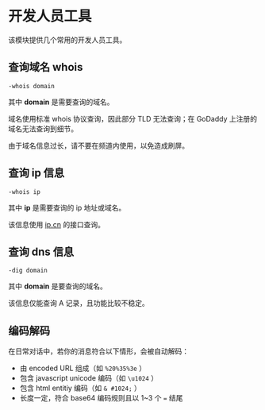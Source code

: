 # 开发人员工具

该模块提供几个常用的开发人员工具。

## 查询域名 whois

```aql
-whois domain
```

其中 **domain** 是需要查询的域名。

域名使用标准 whois 协议查询，因此部分 TLD 无法查询；在 GoDaddy 上注册的域名无法查询到细节。

由于域名信息过长，请不要在频道内使用，以免造成刷屏。

## 查询 ip 信息

```aql
-whois ip
```

其中 **ip** 是需要查询的 ip 地址或域名。

该信息使用 [ip.cn](http://ip.cn) 的接口查询。

## 查询 dns 信息

```aql
-dig domain
```

其中 **domain** 是要查询的域名。

该信息仅能查询 A 记录，且功能比较不稳定。

## 编码解码

在日常对话中，若你的消息符合以下情形，会被自动解码：

* 由 encoded URL 组成（如 `%20%35%3e` ）
* 包含 javascript unicode 编码（如 `\u1024` ）
* 包含 html entitiy 编码（如 `& #1024;` ）
* 长度一定，符合 base64 编码规则且以 1~3 个 `=` 结尾